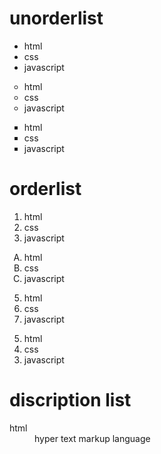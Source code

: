 <!DOCTYPE html PUBLIC "-//W3C//DTD XHTML 1.0 Transitional//EN" "http://www.w3.org/TR/xhtml1/DTD/xhtml1-transitional.dtd">
<html xmlns="http://www.w3.org/1999/xhtml">
<head>
<meta http-equiv="Content-Type" content="text/html; charset=utf-8" />
<title>Untitled Document</title>
</head>

<body>

<h1>unorderlist</h2>
<ul>
<li>html</li>
<li>css</li>
<li>javascript</li>
</ul>

<ul type="circle">
<li>html</li>
<li>css</li>
<li>javascript</li>
</ul>

<ul type="square">
<li>html</li>
<li>css</li>
<li>javascript</li>
</ul>

<h1>orderlist</h1>

<ol>
<li>html</li>
<li>css</li>
<li>javascript</li>
</ol>

<ol type="A">
<li>html</li>
<li>css</li>
<li>javascript</li>
</ol>

<ol start="5">
<li>html</li>
<li>css</li>
<li>javascript</li>
</ol>
</ol>

<ol start="5" reversed="reversed">
<li>html</li>
<li>css</li>
<li>javascript</li>
</ol>
</ol>

<h1>discription list</h1>
<dl>
<dt>html</dt>
<dd>hyper text markup language</dd>
</dl>


</body>
</html>
